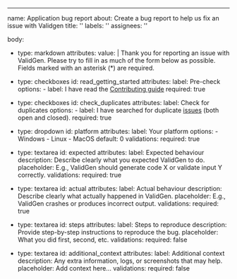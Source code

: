 ---
name: Application bug report
about: Create a bug report to help us fix an issue with Validgen
title: ''
labels: ''
assignees: ''

body:
  - type: markdown
    attributes:
      value: |
        Thank you for reporting an issue with ValidGen.
        Please try to fill in as much of the form below as possible. Fields marked with an asterisk (*) are required.

  - type: checkboxes
    id: read_getting_started
    attributes:
      label: Pre-check
      options:
        - label: I have read the [Contributing guide](../CONTRIBUTING.md)
          required: true

  - type: checkboxes
    id: check_duplicates
    attributes:
      label: Check for duplicates
      options:
        - label: I have searched for duplicate [issues](https://github.com/opencodeco/validgen/issues) (both open and closed).
          required: true

  - type: dropdown
    id: platform
    attributes:
      label: Your platform
      options:
        - Windows
        - Linux
        - MacOS
      default: 0
    validations:
      required: true

  - type: textarea
    id: expected
    attributes:
      label: Expected behaviour
      description: Describe clearly what you expected ValidGen to do.
      placeholder: E.g., ValidGen should generate code X or validate input Y correctly.
    validations:
      required: true

  - type: textarea
    id: actual
    attributes:
      label: Actual behaviour
      description: Describe clearly what actually happened in ValidGen.
      placeholder: E.g., ValidGen crashes or produces incorrect output.
    validations:
      required: true

  - type: textarea
    id: steps
    attributes:
      label: Steps to reproduce
      description: Provide step-by-step instructions to reproduce the bug.
      placeholder: What you did first, second, etc.
    validations:
      required: false

  - type: textarea
    id: additional_context
    attributes:
      label: Additional context
      description: Any extra information, logs, or screenshots that may help.
      placeholder: Add context here...
    validations:
      required: false

